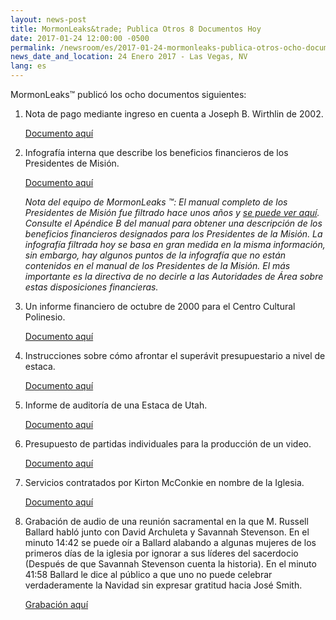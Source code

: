 ```yaml
---
layout: news-post
title: MormonLeaks&trade; Publica Otros 8 Documentos Hoy
date: 2017-01-24 12:00:00 -0500
permalink: /newsroom/es/2017-01-24-mormonleaks-publica-otros-ocho-documentos-hoy/
news_date_and_location: 24 Enero 2017 - Las Vegas, NV
lang: es
---
```

MormonLeaks&trade; publicó los ocho documentos siguientes:

1. Nota de pago mediante ingreso en cuenta a Joseph B. Wirthlin de 2002.

	[Documento aquí](http://docdro.id/l3weqy5)

2. Infografía interna que describe los beneficios financieros de los Presidentes de Misión.
	
	[Documento aquí](http://docdro.id/GZn8JbC)

	*Nota del equipo de MormonLeaks ™: El manual completo de los Presidentes de Misión fue filtrado hace unos años y [se puede ver aquí](https://ia801808.us.archive.org/21/items/MissionPresidentsHandbook2006/Mission%20Presidents_%20Handbook-(2006).pdf).
	Consulte el Apéndice B del manual para obtener una descripción de los beneficios financieros designados para los Presidentes de la Misión. La infografía filtrada hoy se basa en gran medida en la misma información, sin embargo, hay algunos puntos de la infografía que no están contenidos en el manual de los Presidentes de la Misión. El más importante es la directiva de no decirle a las Autoridades de Área sobre estas disposiciones financieras.*

3. Un informe financiero de octubre de 2000 para el Centro Cultural Polinesio.

	[Documento aquí](http://docdro.id/zY7REVk)

4. Instrucciones sobre cómo afrontar el superávit presupuestario a nivel de estaca. 

	[Documento aquí](http://docdro.id/4IhOKp0)

5. Informe de auditoría de una Estaca de Utah. 

	[Documento aquí](http://docdro.id/v7oH2Ef)

6. Presupuesto de partidas individuales para la producción de un video. 

	[Documento aquí](http://docdro.id/GyvsEpm)

7. Servicios contratados por Kirton McConkie en nombre de la Iglesia. 

	[Documento aquí](http://docdro.id/DvmeVny)

8. Grabación de audio de una reunión sacramental en la que M. Russell Ballard habló junto con David Archuleta y Savannah Stevenson. En el minuto 14:42 se puede oír a Ballard alabando a algunas mujeres de los primeros días de la iglesia por ignorar a sus líderes del sacerdocio (Después de que Savannah Stevenson cuenta la historia). En el minuto 41:58 Ballard le dice al público a que uno no puede celebrar verdaderamente la Navidad sin expresar gratitud hacia José Smith. 

	[Grabación aquí](https://soundcloud.com/ryan-mcknight-11/ballard-christmas-address-2017)


